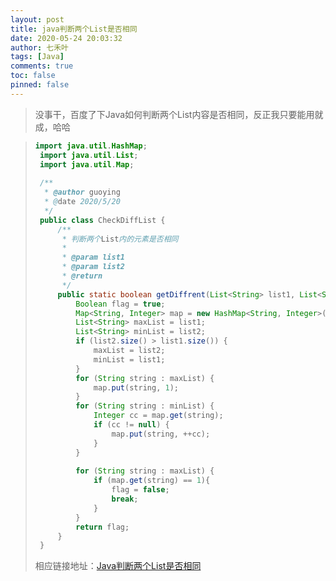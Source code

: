 ```yaml
---
layout: post
title: java判断两个List是否相同
date: 2020-05-24 20:03:32
author: 七禾叶
tags: [Java]
comments: true
toc: false
pinned: false
---
```



> 没事干，百度了下Java如何判断两个List内容是否相同，反正我只要能用就成，哈哈

> ```java
> import java.util.HashMap;
>  import java.util.List;
>  import java.util.Map;
>  
>  /**
>   * @author guoying
>   * @date 2020/5/20
>   */
>  public class CheckDiffList {
>      /**
>       * 判断两个List内的元素是否相同
>       *
>       * @param list1
>       * @param list2
>       * @return
>       */
>      public static boolean getDiffrent(List<String> list1, List<String> list2) {
>          Boolean flag = true;
>          Map<String, Integer> map = new HashMap<String, Integer>(list1.size() + list2.size());
>          List<String> maxList = list1;
>          List<String> minList = list2;
>          if (list2.size() > list1.size()) {
>              maxList = list2;
>              minList = list1;
>          }
>          for (String string : maxList) {
>              map.put(string, 1);
>          }
>          for (String string : minList) {
>              Integer cc = map.get(string);
>              if (cc != null) {
>                  map.put(string, ++cc);
>              }
>          }
>  
>          for (String string : maxList) {
>              if (map.get(string) == 1){
>                  flag = false;
>                  break;
>              }
>          }
>          return flag;
>      }
>  }
> ```
>
>相应链接地址：[Java判断两个List是否相同](https://www.jianshu.com/p/e96216367a81?from=singlemessage)
